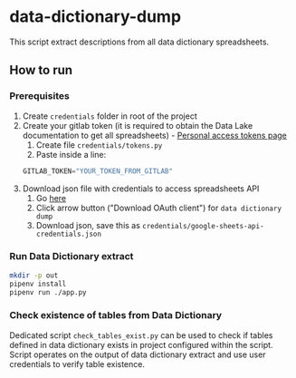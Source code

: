 # data-dictionary-dump

This script extract descriptions from all data dictionary spreadsheets.

## How to run 

### Prerequisites

1. Create `credentials` folder in root of the project
2. Create your gitlab token (it is required to obtain the Data Lake documentation to get all spreadsheets) - [Personal access tokens page](https://gitlab.ocado.tech/-/profile/personal_access_tokens)
   1. Create file `credentials/tokens.py`
   2. Paste inside a line:
    ```python
    GITLAB_TOKEN="YOUR_TOKEN_FROM_GITLAB"
    ```
3. Download json file with credentials to access spreadsheets API
   1. Go [here](https://console.cloud.google.com/apis/credentials?project=dev-atm-osp-datadiscovery-test)
   2. Click arrow button ("Download OAuth client") for `data dictionary dump`
   3. Download json, save this as `credentials/google-sheets-api-credentials.json`

### Run Data Dictionary extract
```bash
mkdir -p out
pipenv install
pipenv run ./app.py
```

### Check existence of tables from Data Dictionary

Dedicated script `check_tables_exist.py` can be used to check if tables defined in data dictionary exists in project configured within the script. Script operates on the output of data dictionary extract and use user credentials to verify table existence.

